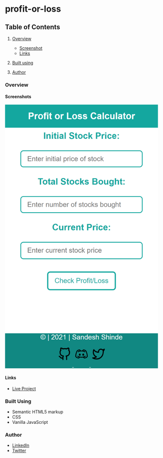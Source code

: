 # profit-or-loss

## Table of Contents

1. [Overview](https://github.com/Sandesh9834/profit-or-loss/#overview)
    - [Screenshot](https://github.com/Sandesh9834/profit-or-loss/#screenshots)
    - [Links](https://github.com/Sandesh9834/profit-or-loss/new/main#links)
    
2. [Built using](https://github.com/Sandesh9834/profit-or-loss/#built-using)

3. [Author](https://github.com/Sandesh9834/profit-or-loss/#author)

### Overview

#### Screenshots

![This is an image](https://github.com/Sandesh9834/profit-or-loss/blob/main/images/calculate-stocks-profit-or-loss.netlify.app_.png)

#### Links
  - [Live Project](https://calculate-stocks-profit-or-loss.netlify.app/)
  
### Built Using

  - Semantic HTML5 markup
  - CSS
  - Vanilla JavaScript
  
 ### Author
  
   - [LinkedIn](https://www.linkedin.com/in/sandesh-shinde-bb41aa150/)
   - [Twitter](https://twitter.com/Shinde_Sandesh_)


  
